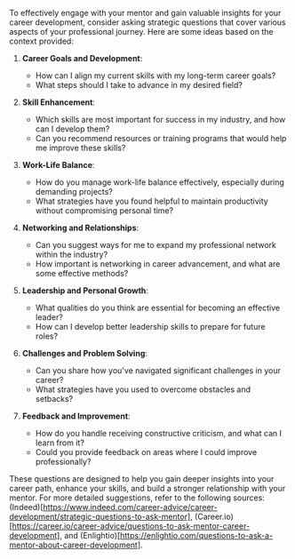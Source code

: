 To effectively engage with your mentor and gain valuable insights for your career development, consider asking strategic questions that cover various aspects of your professional journey. Here are some ideas based on the context provided:

1. **Career Goals and Development**:
   - How can I align my current skills with my long-term career goals?
   - What steps should I take to advance in my desired field?

2. **Skill Enhancement**:
   - Which skills are most important for success in my industry, and how can I develop them?
   - Can you recommend resources or training programs that would help me improve these skills?

3. **Work-Life Balance**:
   - How do you manage work-life balance effectively, especially during demanding projects?
   - What strategies have you found helpful to maintain productivity without compromising personal time?

4. **Networking and Relationships**:
   - Can you suggest ways for me to expand my professional network within the industry?
   - How important is networking in career advancement, and what are some effective methods?

5. **Leadership and Personal Growth**:
   - What qualities do you think are essential for becoming an effective leader?
   - How can I develop better leadership skills to prepare for future roles?

6. **Challenges and Problem Solving**:
   - Can you share how you've navigated significant challenges in your career?
   - What strategies have you used to overcome obstacles and setbacks?

7. **Feedback and Improvement**:
   - How do you handle receiving constructive criticism, and what can I learn from it?
   - Could you provide feedback on areas where I could improve professionally?

These questions are designed to help you gain deeper insights into your career path, enhance your skills, and build a stronger relationship with your mentor. For more detailed suggestions, refer to the following sources: (Indeed)[https://www.indeed.com/career-advice/career-development/strategic-questions-to-ask-mentor], (Career.io)[https://career.io/career-advice/questions-to-ask-mentor-career-development], and (Enlightio)[https://enlightio.com/questions-to-ask-a-mentor-about-career-development].